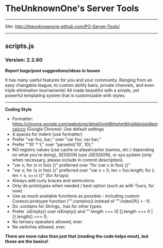 ﻿# TheUnknownOne's Server Tools
***

Site: http://theunknownone.github.com/PO-Server-Tools/

***

## scripts.js
### Version: 2.2.60  

**Report bugs/post suggestions/ideas in Issues**

It has many useful features for you and your community. Ranging from an easy changable league, to custom ability bans, private channels, and even triple elimination tournaments!
All made beautiful with a simple, yet powerful templating system that is customizable with styles.  
***

**Coding Style**
- Formatter: https://chrome.google.com/webstore/detail/pnldlbhphmlbhgjbbjojpidlemceicco (Google Chrome): Use default settings
- 4 spaces for indent (use formatter)
- Prefer "var foo, bar;" over "var foo; var bar;"
- Prefer "'10' * 1;" over "parseInt('10', 10);"
- NO registry values (use cache or playercache (names, etc.) depending on what you're doing), SESSION (use JSESSION), or sys.system (only when necessary, please include in commit description).
- "var x; for (x in foo) {}" preferred over "for (var x in foo) {}"
- "var x; for (x in foo) {}" preferred over "var x = 0, len = foo.length; for (; len < x; x++) {}" (for Arrays)
- Always add curly braces and semicolons.
- Only do prototypes when needed / best option (such as with Tours, for now)
- Use as much available functions as possible - including custom Corexxx.protoype function ("".contains() instead of "".indexOf() > -1)
- Do .contains for Strings, .has for other types.
- Prefer .isEmpty() over isEmpty() and "".length === 0| [].length === 0 | {}.length() === 0; 
- No ternary operators allowed, ever.
- No switches allowed, ever.  
  
**There are more rules than just that (reading the code helps most), but those are the basics!**